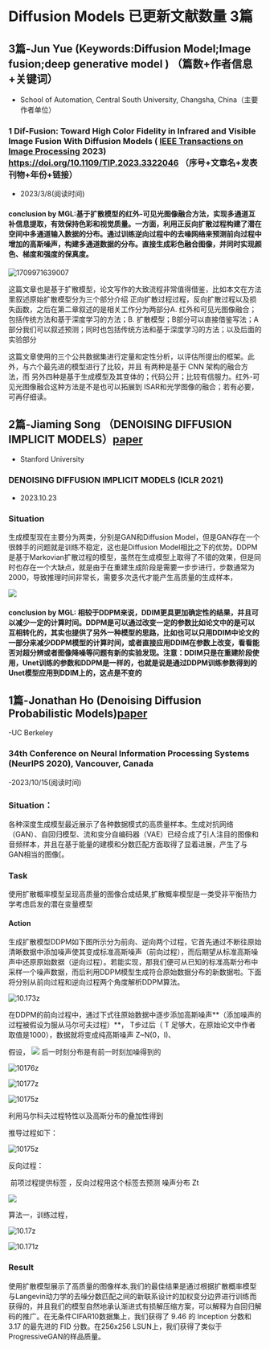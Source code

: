 # Diffusion Models  已更新文献数量 3篇
## 3篇-Jun Yue (Keywords:Diffusion Model;Image fusion;deep generative model ) （篇数+作者信息+关键词）

- School of Automation, Central South University, Changsha, China（主要作者单位）

### 1 Dif-Fusion: Toward High Color Fidelity in Infrared and Visible Image Fusion With Diffusion Models ( [IEEE Transactions on Image Processing](https://ieeexplore.ieee.org/xpl/RecentIssue.jsp?punumber=83) 2023) https://doi.org/10.1109/TIP.2023.3322046   （序号+文章名+发表刊物+年份+链接）

- 2023/3/8(阅读时间)

#### conclusion by MGL:基于扩散模型的红外-可见光图像融合方法，实现多通道互补信息提取，有效保持色彩和视觉质量。一方面，利用正反向扩散过程构建了潜在空间中多通道输入数据的分布。通过训练逆向过程中的去噪网络来预测前向过程中增加的高斯噪声，构建多通道数据的分布。直接生成彩色融合图像，并同时实现颜色、梯度和强度的保真度。

![1709971639007](images/1709971639007.png)

 这篇文章也是基于扩散模型，论文写作的大致流程非常值得借鉴，比如本文在方法里叙述原始扩散模型分为三个部分介绍 正向扩散过程过程，反向扩散过程以及损失函数，之后在第二章叙述的是相关工作分为两部分A. 红外和可见光图像融合；包括传统方法和基于深度学习的方法；B. 扩散模型；B部分可以直接借鉴写法；A部分我们可以叙述预测；同时也包括传统方法和基于深度学习的方法；以及后面的实验部分

这篇文章使用的三个公共数据集进行定量和定性分析，以评估所提出的框架。此外，与六个最先进的模型进行了比较，并且 有两种是基于 CNN 架构的融合方法，而 另外四种是基于生成模型及其变体的；代码公开；比较有信服力。红外-可见光图像融合这种方法是不是也可以拓展到 ISAR和光学图像的融合；若有必要，可再仔细读。


## 2篇-Jiaming Song （DENOISING DIFFUSION IMPLICIT MODELS）[paper](images/ddim.pdf)  
- Stanford University
### DENOISING DIFFUSION IMPLICIT MODELS (ICLR 2021)
- 2023.10.23
### Situation
生成模型现在主要分为两类，分别是GAN和Diffusion Model，但是GAN存在一个很棘手的问题就是训练不稳定，这也是Diffusion Model相比之下的优势。DDPM是基于Markovian扩散过程的模型，虽然在生成模型上取得了不错的效果，但是同时也存在一个大缺点，就是由于在重建生成阶段是需要一步步进行，步数通常为2000，导致推理时间非常长，需要多次迭代才能产生高质量的生成样本，

![](images/912.png)

####  conclusion by MGL: 相较于DDPM来说，DDIM更具更加确定性的结果，并且可以减少一定的计算时间。DDPM是可以通过改变一定的参数比如论文中的是可以互相转化的，其实也提供了另外一种模型的思路，比如也可以只用DDIM中论文的一部分来减少DDPM模型的计算时间，或者直接应用DDIM在参数上改变，看看能否对超分辨或者图像降噪等问题有新的实验发现。注意：DDIM只是在重建阶段使用，Unet训练的参数和DDPM是一样的，也就是说是通过DDPM训练参数得到的Unet模型应用到DDIM上的，这点是不变的









## 1篇-Jonathan Ho (Denoising Diffusion Probabilistic Models)[paper](images/ddpm.pdf)
-UC Berkeley 

### 34th Conference on Neural Information Processing Systems (NeurIPS 2020), Vancouver, Canada
-2023/10/15(阅读时间)

### Situation：
各种深度生成模型最近展示了各种数据模式的高质量样本。生成对抗网络（GAN）、自回归模型、流和变分自编码器（VAE）已经合成了引人注目的图像和音频样本，并且在基于能量的建模和分数匹配方面取得了显着进展，产生了与GAN相当的图像[。

### Task
使用扩散概率模型呈现高质量的图像合成结果,扩散概率模型是一类受非平衡热力学考虑启发的潜在变量模型

#### Action 

生成扩散模型DDPM如下图所示分为前向、逆向两个过程，它首先通过不断往原始清晰数据中添加噪声使其变成标准高斯噪声（前向过程），而后期望从标准高斯噪声中还原原始数据（逆向过程）。若能实现，那我们便可从已知的标准高斯分布中采样一个噪声数据，而后利用DDPM模型生成符合原始数据分布的新数据啦。下面将分别从前向过程和逆向过程两个角度解析DDPM算法。

![10.173z](images/10.173.png)  


在DDPM的前向过程中，通过下式往原始数据中逐步添加高斯噪声**（添加噪声的过程被假设为服从马尔可夫过程）**， T步过后（ T 足够大，在原始论文中作者取值是1000），数据就将变成纯高斯噪声 Z~N(0，I)、

   假设，
   ![](images/10174.png)
后一时刻分布是有前一时刻加噪得到的

![10176z](images/10176.png)

![10177z](images/10177.png)

![10175z](images/10175.png)

利用马尔科夫过程特性以及高斯分布的叠加性得到

推导过程如下：


![10175z](images/10178.png)


反向过程： 

​                                  前项过程提供标签 ，反向过程用这个标签去预测 噪声分布 Zt 

![](images/10.172.png)

算法一，训练过程，

![10.17z](images/10.17.png)

![10.171z](images/10.171.png)

### Result

使用扩散模型展示了高质量的图像样本,我们的最佳结果是通过根据扩散概率模型与Langevin动力学的去噪分数匹配之间的新联系设计的加权变分边界进行训练而获得的，并且我们的模型自然地承认渐进式有损解压缩方案，可以解释为自回归解码的推广。在无条件CIFAR10数据集上，我们获得了 9.46 的 Inception 分数和 3.17 的最先进的 FID 分数。在256x256 LSUN上，我们获得了类似于ProgressiveGAN的样品质量。
